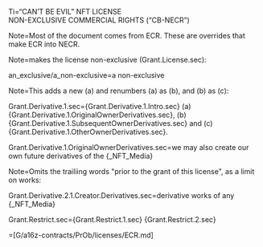 Ti=“CAN’T BE EVIL” NFT LICENSE<br>NON-EXCLUSIVE COMMERCIAL RIGHTS (“CB-NECR”)

Note=Most of the document comes from ECR. These are overrides that make ECR into NECR.

Note=makes the license non-exclusive (Grant.License.sec):

an_exclusive/a_non-exclusive=a non-exclusive

Note=This adds a new (a) and renumbers (a) as (b), and (b) as (c):

Grant.Derivative.1.sec={Grant.Derivative.1.Intro.sec} (a) {Grant.Derivative.1.OriginalOwnerDerivatives.sec}, (b) {Grant.Derivative.1.SubsequentOwnerDerivatives.sec} and (c) {Grant.Derivative.1.OtherOwnerDerivatives.sec}.

Grant.Derivative.1.OriginalOwnerDerivatives.sec=we may also create our own future derivatives of the {_NFT_Media}

Note=Omits the trailiing words "prior to the grant of this license", as a limit on works:

Grant.Derivative.2.1.Creator.Derivatives.sec=derivative works of any {_NFT_Media}

Grant.Restrict.sec={Grant.Restrict.1.sec} {Grant.Restrict.2.sec}

=[G/a16z-contracts/PrOb/licenses/ECR.md]
